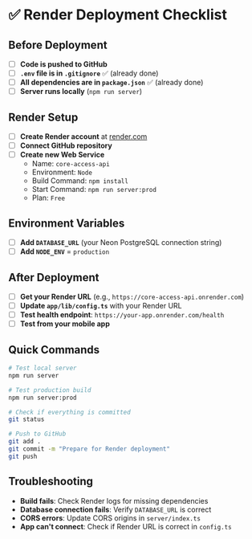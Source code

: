 # ✅ Render Deployment Checklist

## Before Deployment

- [ ] **Code is pushed to GitHub**
- [ ] **`.env` file is in `.gitignore`** ✅ (already done)
- [ ] **All dependencies are in `package.json`** ✅ (already done)
- [ ] **Server runs locally** (`npm run server`)

## Render Setup

- [ ] **Create Render account** at [render.com](https://render.com)
- [ ] **Connect GitHub repository**
- [ ] **Create new Web Service**
  - Name: `core-access-api`
  - Environment: `Node`
  - Build Command: `npm install`
  - Start Command: `npm run server:prod`
  - Plan: `Free`

## Environment Variables

- [ ] **Add `DATABASE_URL`** (your Neon PostgreSQL connection string)
- [ ] **Add `NODE_ENV`** = `production`

## After Deployment

- [ ] **Get your Render URL** (e.g., `https://core-access-api.onrender.com`)
- [ ] **Update `app/lib/config.ts`** with your Render URL
- [ ] **Test health endpoint**: `https://your-app.onrender.com/health`
- [ ] **Test from your mobile app**

## Quick Commands

```bash
# Test local server
npm run server

# Test production build
npm run server:prod

# Check if everything is committed
git status

# Push to GitHub
git add .
git commit -m "Prepare for Render deployment"
git push
```

## Troubleshooting

- **Build fails**: Check Render logs for missing dependencies
- **Database connection fails**: Verify `DATABASE_URL` is correct
- **CORS errors**: Update CORS origins in `server/index.ts`
- **App can't connect**: Check if Render URL is correct in `config.ts`
